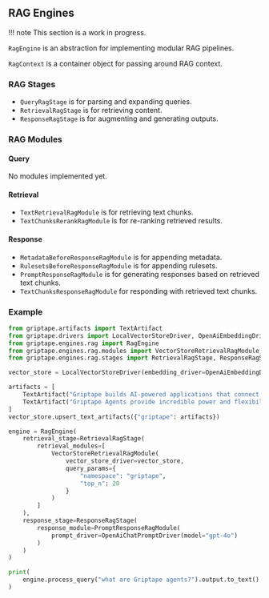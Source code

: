 ## RAG Engines

!!! note
    This section is a work in progress.

`RagEngine` is an abstraction for implementing modular RAG pipelines.

`RagContext` is a container object for passing around RAG context. 

### RAG Stages
- `QueryRagStage` is for parsing and expanding queries.
- `RetrievalRagStage` is for retrieving content.
- `ResponseRagStage` is for augmenting and generating outputs.

### RAG Modules

#### Query

No modules implemented yet.

#### Retrieval
- `TextRetrievalRagModule` is for retrieving text chunks.
- `TextChunksRerankRagModule` is for re-ranking retrieved results.

#### Response
- `MetadataBeforeResponseRagModule` is for appending metadata.
- `RulesetsBeforeResponseRagModule` is for appending rulesets.
- `PromptResponseRagModule` is for generating responses based on retrieved text chunks.
- `TextChunksResponseRagModule` for responding with retrieved text chunks.

### Example

```python
from griptape.artifacts import TextArtifact
from griptape.drivers import LocalVectorStoreDriver, OpenAiEmbeddingDriver, OpenAiChatPromptDriver
from griptape.engines.rag import RagEngine
from griptape.engines.rag.modules import VectorStoreRetrievalRagModule, PromptResponseRagModule
from griptape.engines.rag.stages import RetrievalRagStage, ResponseRagStage

vector_store = LocalVectorStoreDriver(embedding_driver=OpenAiEmbeddingDriver())

artifacts = [
    TextArtifact("Griptape builds AI-powered applications that connect securely to your enterprise data and APIs."),
    TextArtifact("Griptape Agents provide incredible power and flexibility when working with large language models.")
]
vector_store.upsert_text_artifacts({"griptape": artifacts})

engine = RagEngine(
    retrieval_stage=RetrievalRagStage(
        retrieval_modules=[
            VectorStoreRetrievalRagModule(
                vector_store_driver=vector_store,
                query_params={
                    "namespace": "griptape",
                    "top_n": 20
                }
            )
        ]
    ),
    response_stage=ResponseRagStage(
        response_module=PromptResponseRagModule(
            prompt_driver=OpenAiChatPromptDriver(model="gpt-4o")
        )
    )
)

print(
    engine.process_query("what are Griptape agents?").output.to_text()
)
```